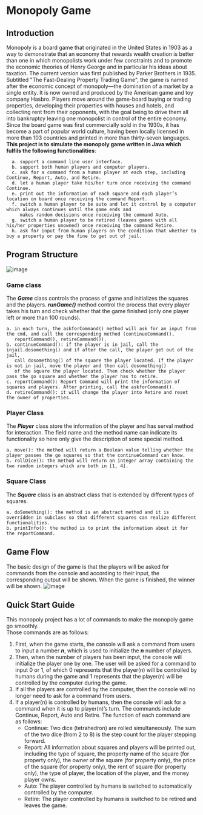 # Monopoly Game

## Introduction
Monopoly is a board game that originated in the United States in 1903 as a way to demonstrate that an economy that rewards wealth creation is better than one in which monopolists work under few constraints and to promote the economic theories of Henry George and in particular his ideas about taxation. The current version was first published by Parker Brothers in 1935. Subtitled "The Fast-Dealing Property Trading Game", the game is named after the economic concept of monopoly—the domination of a market by a single entity. It is now owned and produced by the American game and toy company Hasbro. Players move around the game-board buying or trading properties, developing their properties with houses and hotels, and collecting rent from their opponents, with the goal being to drive them all into bankruptcy leaving one monopolist in control of the entire economy. Since the board game was first commercially sold in the 1930s, it has become a part of popular world culture, having been locally licensed in more than 103 countries and printed in more than thirty-seven languages.  
**This project is to simulate the monopoly game written in Java which fulfils the following functionalities**:  
```
  a. support a command line user interface.  
  b. support both human players and computer players.  
  c. ask for a command from a human player at each step, including Continue, Report, Auto, and Retire.  
  d. let a human player take his/her turn once receiving the command Continue.  
  e. print out the information of each square and each player’s location on board once receiving the command Report.  
  f. switch a human player to be auto and let it control by a computer which always continues until the game ends and 
     makes random decisions once receiving the command Auto.  
  g. switch a human player to be retired (leaves games with all his/her properties unowned) once receiving the command Retire.  
  h. ask for input from human players on the condition that whether to buy a property or pay the fine to get out of jail.  
```

## Program Structure
![image](https://user-images.githubusercontent.com/38242437/184028757-3d6ee400-1f80-495c-ba34-a6ed2dfc5af0.png)
### Game class
The ***Game*** class controls the process of game and initializes the squares and the players. ***runGame()*** method control the process that every player takes his turn and check whether that the game finished (only one player left or more than 100 rounds).  
```
a. in each turn, the askforCommand() method will ask for an input from the cmd, and call the corresponding method (continueCommand(),
   reportCommand(), retireCommand()).  
b. continueCommand(): if the player is in jail, call the injail.dosomething() and if after the call, the player get out of the jail,
   call dosomething() of the square the player located. If the player is not in jail, move the player and then call dosomething() 
   of the square the player located. Then check whether the player pass the go square and whether the player has to retire.  
c. reportCommand(): Report Command will print the information of squares and players. After printing, call the askforCommand().  
d. retireCommand(): it will change the player into Retire and reset the owner of properties.  
```
### Player Class
The ***Player*** class store the information of the player and has serval method for interaction. The field name and the method name can indicate its functionality so here only give the description of some special method.  
```
a. move(): the method will return a Boolean value telling whether the player passes the go squares so that the continueCommand can know.  
b. rollDice(): the method will return an integer array containing the two random integers which are both in [1, 4].
```
### Square Class
The ***Square*** class is an abstract class that is extended by different types of squares.  
```
a. doSomething(): the method is an abstract method and it is overridden in subclass so that different squares can realize different functionalities.
b. printInfo(): the method is to print the information about it for the reportCommand.
```

## Game Flow
The basic design of the game is that the players will be asked for commands from the console and according to their input, the corresponding output will be shown. When the game is finished, the winner will be shown.
![image](https://user-images.githubusercontent.com/38242437/184029706-546ae400-5c72-459d-8cd2-2753477fdd12.png)

## Quick Start Guide
This monopoly project has a lot of commands to make the monopoly game go smoothly.  
Those commands are as follows:
1. First, when the game starts, the console will ask a command from users to input a number ***n***, which is used to initialize the ***n*** number of players.  
2. Then, when the number of players has been input, the console will initialize the player one by one. The user will be asked for a command to input 0 or 1, of which 0 represents that the player(n) will be controlled by humans during the game and 1 represents that the player(n) will be controlled by the computer during the game.  
3. If all the players are controlled by the computer, then the console will no longer need to ask for a command from users.  
4. If a player(n) is controlled by humans, then the console will ask for a command when it is up to player(n)’s turn. The commands include Continue, Report, Auto and Retire. The function of each command are as follows:  
      - Continue: Two dice (tetrahedron) are rolled simultaneously. The sum of the two dice (from 2 to 8) is the step count for the player stepping forward.  
      - Report: All information about squares and players will be printed out, including the type of square, the property name of the square (for property only), the owner of the square (for property only), the price of the square (for property only), the rent of square (for property only), the type of player, the location of the player, and the money player owns.  
      - Auto: The player controlled by humans is switched to automatically controlled by the computer.  
      - Retire: The player controlled by humans is switched to be retired and leaves the game.  
